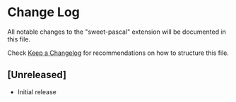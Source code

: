 # Change Log

All notable changes to the "sweet-pascal" extension will be documented in this file.

Check [Keep a Changelog](http://keepachangelog.com/) for recommendations on how to structure this file.

## [Unreleased]

- Initial release
